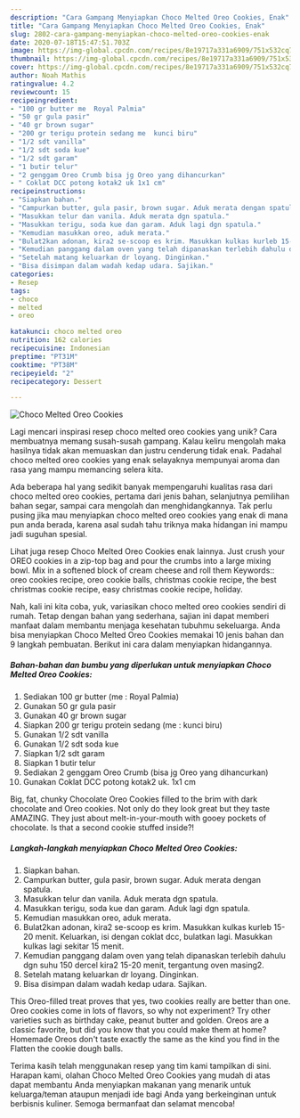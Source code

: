 ```yaml
---
description: "Cara Gampang Menyiapkan Choco Melted Oreo Cookies, Enak"
title: "Cara Gampang Menyiapkan Choco Melted Oreo Cookies, Enak"
slug: 2802-cara-gampang-menyiapkan-choco-melted-oreo-cookies-enak
date: 2020-07-18T15:47:51.703Z
image: https://img-global.cpcdn.com/recipes/8e19717a331a6909/751x532cq70/choco-melted-oreo-cookies-foto-resep-utama.jpg
thumbnail: https://img-global.cpcdn.com/recipes/8e19717a331a6909/751x532cq70/choco-melted-oreo-cookies-foto-resep-utama.jpg
cover: https://img-global.cpcdn.com/recipes/8e19717a331a6909/751x532cq70/choco-melted-oreo-cookies-foto-resep-utama.jpg
author: Noah Mathis
ratingvalue: 4.2
reviewcount: 15
recipeingredient:
- "100 gr butter me  Royal Palmia"
- "50 gr gula pasir"
- "40 gr brown sugar"
- "200 gr terigu protein sedang me  kunci biru"
- "1/2 sdt vanilla"
- "1/2 sdt soda kue"
- "1/2 sdt garam"
- "1 butir telur"
- "2 genggam Oreo Crumb bisa jg Oreo yang dihancurkan"
- " Coklat DCC potong kotak2 uk 1x1 cm"
recipeinstructions:
- "Siapkan bahan."
- "Campurkan butter, gula pasir, brown sugar. Aduk merata dengan spatula."
- "Masukkan telur dan vanila. Aduk merata dgn spatula."
- "Masukkan terigu, soda kue dan garam. Aduk lagi dgn spatula."
- "Kemudian masukkan oreo, aduk merata."
- "Bulat2kan adonan, kira2 se-scoop es krim. Masukkan kulkas kurleb 15-20 menit. Keluarkan, isi dengan coklat dcc, bulatkan lagi. Masukkan kulkas lagi sekitar 15 menit."
- "Kemudian panggang dalam oven yang telah dipanaskan terlebih dahulu dgn suhu 150 dercel kira2 15-20 menit, tergantung oven masing2."
- "Setelah matang keluarkan dr loyang. Dinginkan."
- "Bisa disimpan dalam wadah kedap udara. Sajikan."
categories:
- Resep
tags:
- choco
- melted
- oreo

katakunci: choco melted oreo 
nutrition: 162 calories
recipecuisine: Indonesian
preptime: "PT31M"
cooktime: "PT38M"
recipeyield: "2"
recipecategory: Dessert

---
```



![Choco Melted Oreo Cookies](https://img-global.cpcdn.com/recipes/8e19717a331a6909/751x532cq70/choco-melted-oreo-cookies-foto-resep-utama.jpg)

Lagi mencari inspirasi resep choco melted oreo cookies yang unik? Cara membuatnya memang susah-susah gampang. Kalau keliru mengolah maka hasilnya tidak akan memuaskan dan justru cenderung tidak enak. Padahal choco melted oreo cookies yang enak selayaknya mempunyai aroma dan rasa yang mampu memancing selera kita.

Ada beberapa hal yang sedikit banyak mempengaruhi kualitas rasa dari choco melted oreo cookies, pertama dari jenis bahan, selanjutnya pemilihan bahan segar, sampai cara mengolah dan menghidangkannya. Tak perlu pusing jika mau menyiapkan choco melted oreo cookies yang enak di mana pun anda berada, karena asal sudah tahu triknya maka hidangan ini mampu jadi suguhan spesial.

Lihat juga resep Choco Melted Oreo Cookies enak lainnya. Just crush your OREO cookies in a zip-top bag and pour the crumbs into a large mixing bowl. Mix in a softened block of cream cheese and roll them Keywords:: oreo cookies recipe, oreo cookie balls, christmas cookie recipe, the best christmas cookie recipe, easy christmas cookie recipe, holiday.


Nah, kali ini kita coba, yuk, variasikan choco melted oreo cookies sendiri di rumah. Tetap dengan bahan yang sederhana, sajian ini dapat memberi manfaat dalam membantu menjaga kesehatan tubuhmu sekeluarga. Anda bisa menyiapkan Choco Melted Oreo Cookies memakai 10 jenis bahan dan 9 langkah pembuatan. Berikut ini cara dalam menyiapkan hidangannya.

<!--inarticleads1-->

##### Bahan-bahan dan bumbu yang diperlukan untuk menyiapkan Choco Melted Oreo Cookies:

1. Sediakan 100 gr butter (me : Royal Palmia)
1. Gunakan 50 gr gula pasir
1. Gunakan 40 gr brown sugar
1. Siapkan 200 gr terigu protein sedang (me : kunci biru)
1. Gunakan 1/2 sdt vanilla
1. Gunakan 1/2 sdt soda kue
1. Siapkan 1/2 sdt garam
1. Siapkan 1 butir telur
1. Sediakan 2 genggam Oreo Crumb (bisa jg Oreo yang dihancurkan)
1. Gunakan  Coklat DCC potong kotak2 uk. 1x1 cm


Big, fat, chunky Chocolate Oreo Cookies filled to the brim with dark chocolate and Oreo cookies. Not only do they look great but they taste AMAZING. They just about melt-in-your-mouth with gooey pockets of chocolate. Is that a second cookie stuffed inside?! 

<!--inarticleads2-->

##### Langkah-langkah menyiapkan Choco Melted Oreo Cookies:

1. Siapkan bahan.
1. Campurkan butter, gula pasir, brown sugar. Aduk merata dengan spatula.
1. Masukkan telur dan vanila. Aduk merata dgn spatula.
1. Masukkan terigu, soda kue dan garam. Aduk lagi dgn spatula.
1. Kemudian masukkan oreo, aduk merata.
1. Bulat2kan adonan, kira2 se-scoop es krim. Masukkan kulkas kurleb 15-20 menit. Keluarkan, isi dengan coklat dcc, bulatkan lagi. Masukkan kulkas lagi sekitar 15 menit.
1. Kemudian panggang dalam oven yang telah dipanaskan terlebih dahulu dgn suhu 150 dercel kira2 15-20 menit, tergantung oven masing2.
1. Setelah matang keluarkan dr loyang. Dinginkan.
1. Bisa disimpan dalam wadah kedap udara. Sajikan.


This Oreo-filled treat proves that yes, two cookies really are better than one. Oreo cookies come in lots of flavors, so why not experiment? Try other varieties such as birthday cake, peanut butter and golden. Oreos are a classic favorite, but did you know that you could make them at home? Homemade Oreos don&#39;t taste exactly the same as the kind you find in the Flatten the cookie dough balls. 

Terima kasih telah menggunakan resep yang tim kami tampilkan di sini. Harapan kami, olahan Choco Melted Oreo Cookies yang mudah di atas dapat membantu Anda menyiapkan makanan yang menarik untuk keluarga/teman ataupun menjadi ide bagi Anda yang berkeinginan untuk berbisnis kuliner. Semoga bermanfaat dan selamat mencoba!
